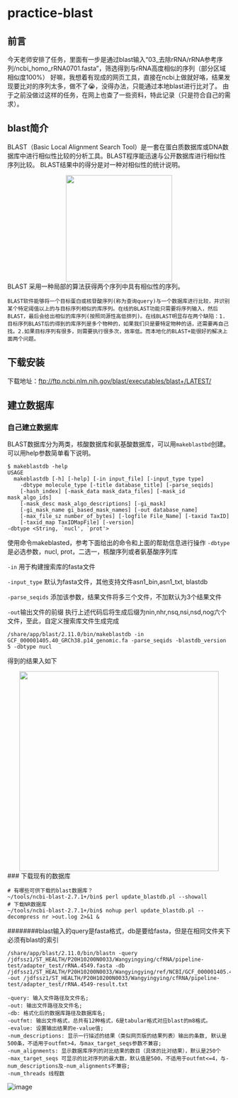 # practice-blast
## 前言
今天老师安排了任务，里面有一步是通过blast输入“03_去除rRNA/rRNA参考序列/ncbi_homo_rRNA0701.fasta”，筛选得到与rRNA高度相似的序列（部分区域相似度100%）
好嘛，我想着有现成的网页工具，直接在ncbi上做就好咯，结果发现要比对的序列太多，做不了😭，没得办法，只能通过本地blast进行比对了。
由于之前没做过这样的任务，在网上也查了一些资料，特此记录（只是符合自己的需求）。
## blast简介
BLAST（Basic Local Alignment Search Tool）是一套在蛋白质数据库或DNA数据库中进行相似性比较的分析工具。BLAST程序能迅速与公开数据库进行相似性序列比较。
BLAST结果中的得分是对一种对相似性的统计说明。
<div align=center>
<img src="https://user-images.githubusercontent.com/71922803/190534573-6ba16a8e-24c1-44a9-8f4e-1e392a392135.png" width="240">
</div>
BLAST 采用一种局部的算法获得两个序列中具有相似性的序列。

`BLAST软件能够将一个目标蛋白或核苷酸序列(称为查询query)与一个数据库进行比较，并识别某个特定阈值以上的与目标序列相似的库序列。在线的BLAST功能只需要将序列输入，然后BLAST，最后会给出相似的库序列(按照同源性高低排列)。在线BLAST明显存在两个缺陷：1.目标序列BLAST后的得到的库序列是多个物种的，如果我们只是要特定物种的话，还需要再自己找。2.如果目标序列有很多，则需要执行很多次，效率低。而本地化的BLAST+能很好的解决上面两个问题。
`
## 下载安装
下载地址：ftp://ftp.ncbi.nlm.nih.gov/blast/executables/blast+/LATEST/
## 建立数据库
### 自己建立数据库
BLAST数据库分为两类，核酸数据库和氨基酸数据库，可以用`makeblastbd`创建。可以用help参数简单看下说明。
```
$ makeblastdb -help
USAGE
  makeblastdb [-h] [-help] [-in input_file] [-input_type type]
    -dbtype molecule_type [-title database_title] [-parse_seqids]
    [-hash_index] [-mask_data mask_data_files] [-mask_id mask_algo_ids]
    [-mask_desc mask_algo_descriptions] [-gi_mask]
    [-gi_mask_name gi_based_mask_names] [-out database_name]
    [-max_file_sz number_of_bytes] [-logfile File_Name] [-taxid TaxID]
    [-taxid_map TaxIDMapFile] [-version]
-dbtype <String, `nucl', `prot'>
```
使用命令makeblasted，参考下面给出的命令和上面的帮助信息进行操作
`-dbtype` 是必选参数，nucl, prot，二选一，核酸序列或者氨基酸序列库

`-in` 用于构建搜索库的fasta文件

`-input_type` 默认为fasta文件，其他支持文件asn1_bin,asn1_txt, blastdb

`-parse_seqids` 添加该参数，结果文件将多三个文件，不加默认为3个结果文件

`-out`输出文件的前缀
执行上述代码后将生成后缀为nin,nhr,nsq,nsi,nsd,nog六个文件，至此，自定义搜索库文件生成完成
```
/share/app/blast/2.11.0/bin/makeblastdb -in GCF_000001405.40_GRCh38.p14_genomic.fa -parse_seqids -blastdb_version 5 -dbtype nucl
```
得到的结果入如下
<div align=center>
<img src="https://user-images.githubusercontent.com/71922803/190936389-70d43be0-f925-4699-92b2-62a6329051d1.png" width="450">
</div>
### 下载现有的数据库

```
# 有哪些可供下载的blast数据库？
~/tools/ncbi-blast-2.7.1+/bin$ perl update_blastdb.pl --showall
# 下载NR数据库
~/tools/ncbi-blast-2.7.1+/bin$ nohup perl update_blastdb.pl --decompress nr >out.log 2>&1 &
```

########blast输入的query是fasta格式，db是要给fasta，但是在相同文件夹下必须有blast的索引

```
/share/app/blast/2.11.0/bin/blastn -query /jdfssz1/ST_HEALTH/P20H10200N0033/Wangyingying/cfRNA/pipeline-test/adapter_test/rRNA.4549.fasta -db /jdfssz1/ST_HEALTH/P20H10200N0033/Wangyingying/ref/NCBI/GCF_000001405.40_GRCh38.p14_genomic.fa -out /jdfssz1/ST_HEALTH/P20H10200N0033/Wangyingying/cfRNA/pipeline-test/adapter_test/rRNA.4549-result.txt
```
```
-query: 输入文件路径及文件名;
-out: 输出文件路径及文件名;
-db: 格式化后的数据库路径及数据库名;
-outfmt: 输出文件格式，总共有12种格式，6是tabular格式对应blast的m8格式。
-evalue: 设置输出结果的e-value值;
-num_descriptions: 显示一行描述的结果（类似网页版的结果列表）输出的条数, 默认是500条，不适用于outfmt>4，与max_target_seqs参数不兼容;
-num_alignments: 显示数据库序列的对比结果的数目（具体的比对结果），默认是250个
-max_target_seqs 可显示的比对序列的最大数，默认值是500，不适用于outfmt<=4，与-num_descriptions及-num_alignments不兼容;
-num_threads 线程数
```
![image](https://user-images.githubusercontent.com/71922803/190937246-d8d669e5-b7ff-405e-93a5-080c3a18578f.png)
